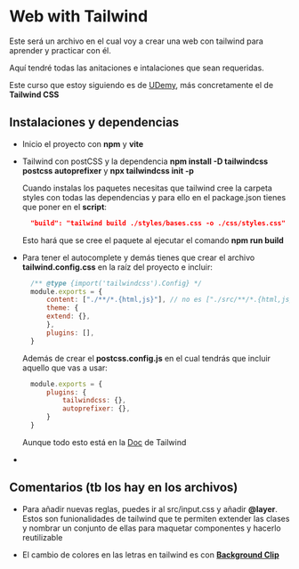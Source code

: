 # Web with Tailwind

Este será un archivo en el cual voy a crear una web con tailwind para aprender y practicar con él.

Aquí tendré todas las anitaciones e intalaciones que sean requeridas.

Este curso que estoy siguiendo es de [UDemy](https://www.udemy.com), más concretamente el de **Tailwind CSS**

## Instalaciones y dependencias

- Inicio el proyecto con **npm** y **vite**

- Tailwind con postCSS y la dependencia **npm install -D tailwindcss postcss autoprefixer** y **npx tailwindcss init -p**

  Cuando instalas los paquetes necesitas que tailwind cree la carpeta styles con todas las dependencias y para ello en el package.json tienes que poner en el **script**:

  ```json
    "build": "tailwind build ./styles/bases.css -o ./css/styles.css"
  ```

  Esto hará que se cree el paquete al ejecutar el comando **npm run build**

- Para tener el autocomplete y demás tienes que crear el archivo **tailwind.config.css** en la raíz del proyecto e incluir:

  ```js
    /** @type {import('tailwindcss').Config} */
    module.exports = {
        content: ["./**/*.{html,js}"], // no es ["./src/**/*.{html,js}"] con el src porque el html que estoy ejecutando está fuera 😑 por eos no iba
        theme: {
        extend: {},
        },
        plugins: [],
    }
  ```
  
  Además de crear el **postcss.config.js** en el cual tendrás que incluir aquello que vas a usar:

  ```js
    module.exports = {
        plugins: {
            tailwindcss: {},
            autoprefixer: {},
        }
    }
  ```

  Aunque todo esto está en la [Doc](https://tailwindcss.com/docs/installation/using-postcss) de Tailwind

-

## Comentarios (tb los hay en los archivos)

- Para añadir nuevas reglas, puedes ir al src/input.css y añadir **@layer**. Estos son funionalidades de tailwind que te permiten extender las clases y nombrar un conjunto de ellas para maquetar componentes y hacerlo reutilizable

- El cambio de colores en las letras en tailwind es con **[Background Clip](https://tailwindcss.com/docs/background-clip)**